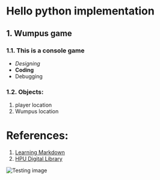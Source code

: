 # Hello python implementation
## 1. Wumpus game
### 1.1. This is a console game
+ _Designing_
+ __Coding__
+ Debugging


### 1.2. Objects:
1. player location
2. Wumpus location



# References:
1. [Learning Markdown][1]
2. [HPU Digital Library][2]


![Testing image][3]

[1]: http://adamferguson.github.com/learning/2012/01/31/learning-markdown/
[2]: http://lib.hpu.edu.vn
[3]: http://vnexpress.net/Files/Subject/3b/bd/6f/7e/tai-nan-3.jpg